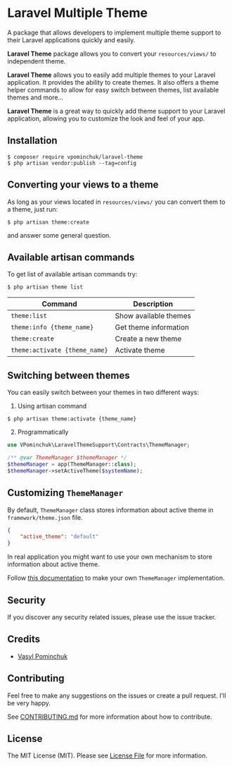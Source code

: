 # Laravel Multiple Theme
A package that allows developers to implement 
multiple theme support to their Laravel applications quickly and 
easily.

**Laravel Theme** package allows you to convert your `resources/views/` to independent theme.

**Laravel Theme** allows you to easily add multiple themes to your Laravel application. It provides the ability to create themes.
It also offers a theme helper commands to allow for easy switch between themes, list available themes and more... 

**Laravel Theme** is a great way to quickly add theme support to your Laravel application, allowing you to customize the look and feel of your app.

## Installation
```shell
$ composer require vpominchuk/laravel-theme
$ php artisan vendor:publish --tag=config
```

## Converting your views to a theme
As long as your views located in `resources/views/` you can convert them to a theme, just run:
```shell
$ php artisan theme:create
```
and answer some general question.


## Available artisan commands
To get list of available artisan commands try:
```shell
$ php artisan theme list
```

| Command                       | Description           |
|-------------------------------|-----------------------|
| `theme:list`                  | Show available themes |
| `theme:info {theme_name}`     | Get theme information |
| `theme:create`                | Create a new theme    |
| `theme:activate {theme_name}` | Activate theme        |

## Switching between themes
You can easily switch between your themes in two different ways:

1. Using artisan command
```shell
$ php artisan theme:activate {theme_name}
```

2. Programmatically
```php
use VPominchuk\LaravelThemeSupport\Contracts\ThemeManager;

/** @var ThemeManager $themeManager */
$themeManager = app(ThemeManager::class);
$themeManager->setActiveTheme($systemName); 
```

## Customizing `ThemeManager`

By default, `ThemeManager` class stores information about active theme in 
`framework/theme.json` file.
```json
{
    "active_theme": "default"
}
```
In real application you might want to use your own mechanism to store information about active theme.

Follow [this documentation](https://pominchuk.com/post/11-add-multiple-theme-support-for-laravel-application) to make your own `ThemeManager` implementation.

## Security

If you discover any security related issues, please use the issue tracker.

## Credits

- [Vasyl Pominchuk](https://pominchuk.com/)

## Contributing
Feel free to make any suggestions on the issues or create a pull request. 
I'll be very happy. 

See [CONTRIBUTING.md](CONTRIBUTING.md) for more information about how to contribute.

## License

The MIT License (MIT). Please see [License File](LICENSE) for more information.